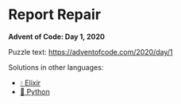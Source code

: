 # Report Repair

**Advent of Code: Day 1, 2020**

Puzzle text: https://adventofcode.com/2020/day/1

Solutions in other languages:

- [💧 Elixir](../../../elixir/lib/2020/01_report_repair)
- [🐍 Python](../../../python/2020/01_report_repair)
